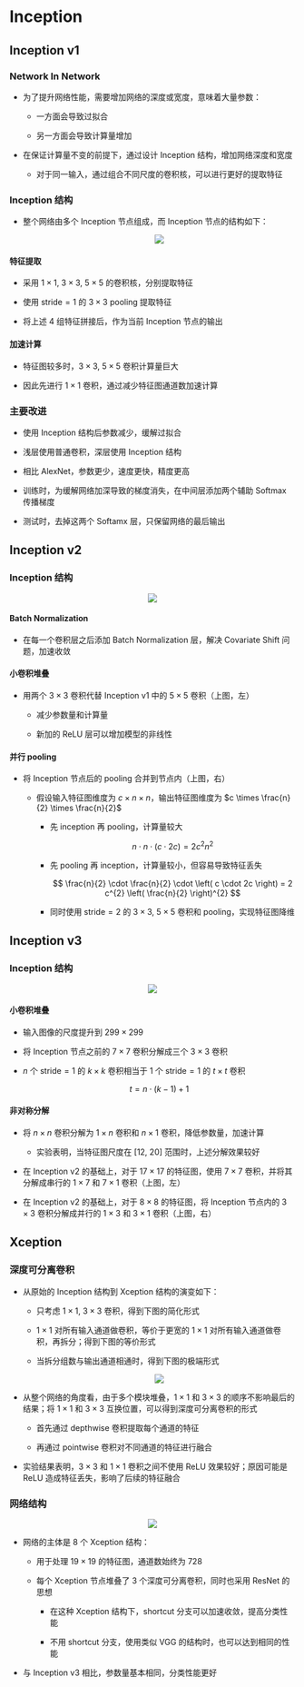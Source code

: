 # $\mathrm{Inception}$

## $\mathrm{Inception \ v1}$

### $\mathrm{Network \ In \ Network}$

- 为了提升网络性能，需要增加网络的深度或宽度，意味着大量参数：

  - 一方面会导致过拟合

  - 另一方面会导致计算量增加

- 在保证计算量不变的前提下，通过设计 $\mathrm{Inception}$ 结构，增加网络深度和宽度

  - 对于同一输入，通过组合不同尺度的卷积核，可以进行更好的提取特征

### $\mathrm{Inception}$ 结构

- 整个网络由多个 $\mathrm{Inception}$ 节点组成，而 $\mathrm{Inception}$ 节点的结构如下：

  <center>
  <img src="images/inception_v1.png"/>
  </center>

#### 特征提取

- 采用 $1 \times 1, \ 3 \times 3, \ 5 \times 5$ 的卷积核，分别提取特征

- 使用 $\mathrm{stride} = 1$ 的 $3 \times 3$ $\mathrm{pooling}$ 提取特征

- 将上述 $4$ 组特征拼接后，作为当前 $\mathrm{Inception}$ 节点的输出

#### 加速计算

- 特征图较多时，$3 \times 3, \ 5 \times 5$ 卷积计算量巨大

- 因此先进行 $1 \times 1$ 卷积，通过减少特征图通道数加速计算

### 主要改进

- 使用 $\mathrm{Inception}$ 结构后参数减少，缓解过拟合

- 浅层使用普通卷积，深层使用 $\mathrm{Inception}$ 结构

- 相比 $\mathrm{AlexNet}$，参数更少，速度更快，精度更高

- 训练时，为缓解网络加深导致的梯度消失，在中间层添加两个辅助 $\mathrm{Softmax}$ 传播梯度

- 测试时，去掉这两个 $\mathrm{Softamx}$ 层，只保留网络的最后输出

## $\mathrm{Inception \ v2}$

### $\mathrm{Inception}$ 结构

<center>
<img src="images/inception_v2.png"/>
</center>

#### $\mathrm{Batch \ Normalization}$

- 在每一个卷积层之后添加 $\mathrm{Batch \ Normalization}$ 层，解决 $\mathrm{Covariate \ Shift}$ 问题，加速收敛

#### 小卷积堆叠

- 用两个 $3 \times 3$ 卷积代替 $\mathrm{Inception \ v1}$ 中的 $5 \times 5$ 卷积（上图，左）

  - 减少参数量和计算量

  - 新加的 $\mathrm{ReLU}$ 层可以增加模型的非线性

#### 并行 $\mathrm{pooling}$

- 将 $\mathrm{Inception}$ 节点后的 $\mathrm{pooling}$ 合并到节点内（上图，右）

  - 假设输入特征图维度为 $c \times n \times n$，输出特征图维度为 $c \times \frac{n}{2} \times \frac{n}{2}$

    - 先 $\mathrm{inception}$ 再 $\mathrm{pooling}$，计算量较大

      $$
      n \cdot n \cdot \left( c \cdot 2c \right) = 2 c^{2} n^{2}
      $$

    - 先 $\mathrm{pooling}$ 再 $\mathrm{inception}$，计算量较小，但容易导致特征丢失

      $$
      \frac{n}{2} \cdot \frac{n}{2} \cdot \left( c \cdot 2c \right) = 2 c^{2} \left( \frac{n}{2} \right)^{2}
      $$

    - 同时使用 $\mathrm{stride} = 2$ 的 $3 \times 3, \ 5 \times 5$ 卷积和 $\mathrm{pooling}$，实现特征图降维

## $\mathrm{Inception \ v3}$

### $\mathrm{Inception}$ 结构

<center>
<img src="images/inception_v3.png"/>
</center>

#### 小卷积堆叠

- 输入图像的尺度提升到 $299 \times 299$

- 将 $\mathrm{Inception}$ 节点之前的 $7 \times 7$ 卷积分解成三个 $3 \times 3$ 卷积

- $n$ 个 $\mathrm{stride} = 1$ 的 $k \times k$ 卷积相当于 $1$ 个 $\mathrm{stride} = 1$ 的 $t \times t$ 卷积

  $$
  t = n \cdot \left( k - 1 \right) + 1
  $$

#### 非对称分解

- 将 $n \times n$ 卷积分解为 $1 \times n$ 卷积和 $n \times 1$ 卷积，降低参数量，加速计算

  - 实验表明，当特征图尺度在 $\left[ 12, \ 20 \right]$ 范围时，上述分解效果较好

- 在 $\mathrm{Inception \ v2}$ 的基础上，对于 $17 \times 17$ 的特征图，使用 $7 \times 7$ 卷积，并将其分解成串行的 $1 \times 7$ 和 $7 \times 1$ 卷积（上图，左）

- 在 $\mathrm{Inception \ v2}$ 的基础上，对于 $8 \times 8$ 的特征图，将 $\mathrm{Inception}$ 节点内的 $3 \times 3$ 卷积分解成并行的 $1 \times 3$ 和 $3 \times 1$ 卷积（上图，右）

## $\mathrm{Xception}$

### 深度可分离卷积

- 从原始的 $\mathrm{Inception}$ 结构到 $\mathrm{Xception}$ 结构的演变如下：

  - 只考虑 $1 \times 1, \ 3 \times 3$ 卷积，得到下图的简化形式

  - $1 \times 1$ 对所有输入通道做卷积，等价于更宽的 $1 \times 1$ 对所有输入通道做卷积，再拆分；得到下图的等价形式

  - 当拆分组数与输出通道相通时，得到下图的极端形式

  <center>
  <img src="images/xception_node.png"/>
  </center>

- 从整个网络的角度看，由于多个模块堆叠，$1 \times 1$ 和 $3 \times 3$ 的顺序不影响最后的结果；将 $1 \times 1$ 和 $3 \times 3$ 互换位置，可以得到深度可分离卷积的形式

  - 首先通过 $\mathrm{depthwise}$ 卷积提取每个通道的特征

  - 再通过 $\mathrm{pointwise}$ 卷积对不同通道的特征进行融合

- 实验结果表明，$3 \times 3$ 和 $1 \times 1$ 卷积之间不使用 $\mathrm{ReLU}$ 效果较好；原因可能是 $\mathrm{ReLU}$ 造成特征丢失，影响了后续的特征融合

### 网络结构

<center>
<img src="images/xception_main.png"/>
</center>

- 网络的主体是 $8$ 个 $\mathrm{Xception}$ 结构：

  - 用于处理 $19 \times 19$ 的特征图，通道数始终为 $728$

  - 每个 $\mathrm{Xception}$ 节点堆叠了 $3$ 个深度可分离卷积，同时也采用 $\mathrm{ResNet}$ 的思想

    - 在这种 $\mathrm{Xception}$ 结构下，$\mathrm{shortcut}$ 分支可以加速收敛，提高分类性能

    - 不用 $\mathrm{shortcut}$ 分支，使用类似 $\mathrm{VGG}$ 的结构时，也可以达到相同的性能

- 与 $\mathrm{Inception \ v3}$ 相比，参数量基本相同，分类性能更好